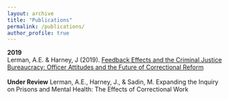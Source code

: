 ```yaml
---
layout: archive
title: "Publications"
permalink: /publications/
author_profile: true
---
```


**2019**
<br>
Lerman, A.E. & Harney, J (2019). [Feedback Effects and the Criminal Justice Bureaucracy: Officer Attitudes and the Future of Correctional Reform](https://journals.sagepub.com/doi/pdf/10.1177/0002716219869907?casa_token=enB2bAJjSHcAAAAA:-tADHsouvgCRn3tDLV-nIMPAhPrZyYVCVg3_KSfy0aRmczkTD4-oXB8S0dDMvxcHZnlAPm0Gd_Qs4is)
<br>
<br>
**Under Review**
Lerman, A.E., Harney, J., & Sadin, M. Expanding the Inquiry on Prisons and Mental Health: The Effects of Correctional Work
